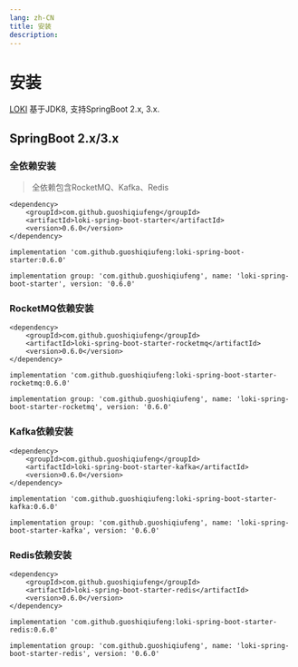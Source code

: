```yaml
---
lang: zh-CN
title: 安装
description: 
---
```

# 安装

[LOKI](https://github.com/guoshiqiufeng/loki) 基于JDK8, 支持SpringBoot 2.x, 3.x.


## SpringBoot 2.x/3.x

### 全依赖安装
> 全依赖包含RocketMQ、Kafka、Redis

<CodeGroup>
  <CodeGroupItem title="Maven" active>

```xml:no-line-numbers
<dependency>
    <groupId>com.github.guoshiqiufeng</groupId>
    <artifactId>loki-spring-boot-starter</artifactId>
    <version>0.6.0</version>
</dependency>
```

  </CodeGroupItem>

  <CodeGroupItem title="Gradle (Short)" active>

```groovy:no-line-numbers
implementation 'com.github.guoshiqiufeng:loki-spring-boot-starter:0.6.0'
```

  </CodeGroupItem>

  <CodeGroupItem title="Gradle">

```groovy:no-line-numbers
implementation group: 'com.github.guoshiqiufeng', name: 'loki-spring-boot-starter', version: '0.6.0'
```

  </CodeGroupItem>
</CodeGroup>

### RocketMQ依赖安装


<CodeGroup>
  <CodeGroupItem title="Maven" active>

```xml:no-line-numbers
<dependency>
    <groupId>com.github.guoshiqiufeng</groupId>
    <artifactId>loki-spring-boot-starter-rocketmq</artifactId>
    <version>0.6.0</version>
</dependency>
```

  </CodeGroupItem>

  <CodeGroupItem title="Gradle (Short)" active>

```groovy:no-line-numbers
implementation 'com.github.guoshiqiufeng:loki-spring-boot-starter-rocketmq:0.6.0'
```

  </CodeGroupItem>

  <CodeGroupItem title="Gradle">

```groovy:no-line-numbers
implementation group: 'com.github.guoshiqiufeng', name: 'loki-spring-boot-starter-rocketmq', version: '0.6.0'
```

  </CodeGroupItem>
</CodeGroup>


### Kafka依赖安装


<CodeGroup>
  <CodeGroupItem title="Maven" active>

```xml:no-line-numbers
<dependency>
    <groupId>com.github.guoshiqiufeng</groupId>
    <artifactId>loki-spring-boot-starter-kafka</artifactId>
    <version>0.6.0</version>
</dependency>
```

  </CodeGroupItem>

  <CodeGroupItem title="Gradle (Short)" active>

```groovy:no-line-numbers
implementation 'com.github.guoshiqiufeng:loki-spring-boot-starter-kafka:0.6.0'
```

  </CodeGroupItem>

  <CodeGroupItem title="Gradle">

```groovy:no-line-numbers
implementation group: 'com.github.guoshiqiufeng', name: 'loki-spring-boot-starter-kafka', version: '0.6.0'
```

  </CodeGroupItem>
</CodeGroup>

### Redis依赖安装


<CodeGroup>
  <CodeGroupItem title="Maven" active>

```xml:no-line-numbers
<dependency>
    <groupId>com.github.guoshiqiufeng</groupId>
    <artifactId>loki-spring-boot-starter-redis</artifactId>
    <version>0.6.0</version>
</dependency>
```

  </CodeGroupItem>

  <CodeGroupItem title="Gradle (Short)" active>

```groovy:no-line-numbers
implementation 'com.github.guoshiqiufeng:loki-spring-boot-starter-redis:0.6.0'
```

  </CodeGroupItem>

  <CodeGroupItem title="Gradle">

```groovy:no-line-numbers
implementation group: 'com.github.guoshiqiufeng', name: 'loki-spring-boot-starter-redis', version: '0.6.0'
```

  </CodeGroupItem>
</CodeGroup>
